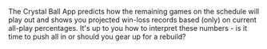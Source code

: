 The Crystal Ball App predicts how the remaining games on the schedule will play out and shows you projected win-loss records based (only) on current all-play percentages. It's up to you how to interpret these numbers - is it time to push all in or should you gear up for a rebuild?
